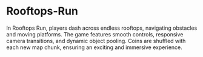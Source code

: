 # Rooftops-Run
 In Rooftops Run, players dash across endless rooftops, navigating obstacles and moving platforms. The game features smooth controls, responsive camera transitions, and dynamic object pooling. Coins are shuffled with each new map chunk, ensuring an exciting and immersive experience.
